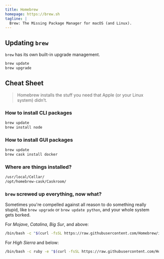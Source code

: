 ```yaml
---
title: Homebrew
homepage: https://brew.sh
tagline: |
  Brew: The Missing Package Manager for macOS (and Linux).
---
```


## Updating `brew`

`brew` has its own built-in upgrade management.

```bash
brew update
brew upgrade
```

## Cheat Sheet

> Homebrew installs the stuff you need that Apple (or your Linux system) didn’t.

### How to install CLI packages

```bash
brew update
brew install node
```

### How to install GUI packages

```bash
brew update
brew cask install docker
```

### Where are things installed?

```bash
/usr/local/Cellar/
/opt/homebrew-cask/Caskroom/
```

### `brew` screwed up everything, now what?

Sometimes you're compelled against all reason to do something really stupid,
like `brew upgrade` or `brew update python`, and your whole system gets borked.

For _Mojave_, _Catalina_, _Big Sur_, and above:

```bash
/bin/bash -c "$(curl -fsSL https://raw.githubusercontent.com/Homebrew/install/master/uninstall.sh)"
```

For _High Sierra_ and below:

```bash
/bin/bash -c ruby -e "$(curl -fsSL https://raw.githubusercontent.com/Homebrew/install/master/uninstall)"
```
